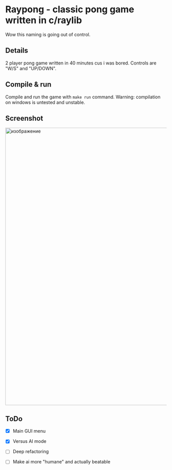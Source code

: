# Raypong - classic pong game written in c/raylib
Wow this naming is going out of control.

## Details
2 player pong game written in 40 minutes cus i was bored. Controls are "W/S" and "UP/DOWN".

## Compile & run
Compile and run the game with `make run` command. Warning: compilation on windows is untested and unstable.

## Screenshot
<img width="867" alt="изображение" src="https://github.com/user-attachments/assets/e4f25ffb-cf0e-480e-9127-e62dba507420" />

## ToDo
 - [x] Main GUI menu
 - [x] Versus AI mode
 - [ ] Deep refactoring
 - [ ] Make ai more "humane" and actually beatable

